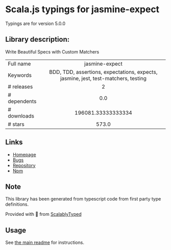
# Scala.js typings for jasmine-expect

Typings are for version 5.0.0

## Library description:
Write Beautiful Specs with Custom Matchers

|                    |                 |
| ------------------ | :-------------: |
| Full name          | jasmine-expect |
| Keywords           | BDD, TDD, assertions, expectations, expects, jasmine, jest, test-matchers, testing |
| # releases         | 2 |
| # dependents       | 0.0 |
| # downloads        | 196081.33333333334 |
| # stars            | 573.0 |

## Links
- [Homepage](https://github.com/JamieMason/Jasmine-Matchers)
- [Bugs](https://github.com/JamieMason/Jasmine-Matchers/issues)
- [Repository](https://github.com/JamieMason/Jasmine-Matchers)
- [Npm](https://www.npmjs.com/package/jasmine-expect)
    


## Note
This library has been generated from typescript code from first party type definitions.

Provided with :purple_heart: from [ScalablyTyped](https://github.com/oyvindberg/ScalablyTyped)

## Usage
See [the main readme](../../readme.md) for instructions.


